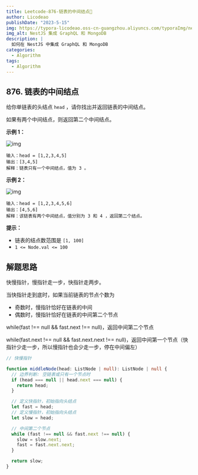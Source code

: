 ```yaml
---
title: Leetcode-876-链表的中间结点📌
author: Licodeao
publishDate: "2023-5-15"
img: https://typora-licodeao.oss-cn-guangzhou.aliyuncs.com/typoraImg/nestjs-graphql-mongodb.webp
img_alt: NestJS 集成 GraphQL 和 MongoDB
description: |
  如何在 NestJS 中集成 GraphQL 和 MongoDB
categories:
  - Algorithm
tags:
  - Algorithm
---
```


## 876. 链表的中间结点

给你单链表的头结点 `head` ，请你找出并返回链表的中间结点。

如果有两个中间结点，则返回第二个中间结点。

**示例 1：**

![img](https://assets.leetcode.com/uploads/2021/07/23/lc-midlist1.jpg)

```
输入：head = [1,2,3,4,5]
输出：[3,4,5]
解释：链表只有一个中间结点，值为 3 。
```

**示例 2：**

![img](https://assets.leetcode.com/uploads/2021/07/23/lc-midlist2.jpg)

```
输入：head = [1,2,3,4,5,6]
输出：[4,5,6]
解释：该链表有两个中间结点，值分别为 3 和 4 ，返回第二个结点。
```

**提示：**

- 链表的结点数范围是 `[1, 100]`
- `1 <= Node.val <= 100`

## 解题思路

快慢指针，慢指针走一步，快指针走两步。

当快指针走到底时，如果当前链表的节点个数为

- 奇数时，慢指针恰好在链表的中间
- 偶数时，慢指针恰好在链表的中间第二个节点

while(fast !== null && fast.next !== null)，返回中间第二个节点

while(fast.next !== null && fast.next.next !== null)，返回中间第一个节点（快指针少走一步，所以慢指针也会少走一步，停在中间偏左）

```typescript
// 快慢指针

function middleNode(head: ListNode | null): ListNode | null {
  // 边界判断: 空链表或只有一个节点时
  if (head === null || head.next === null) {
    return head;
  }

  // 定义快指针，初始指向头结点
  let fast = head;
  // 定义慢指针，初始指向头结点
  let slow = head;

  // 中间第二个节点
  while (fast !== null && fast.next !== null) {
    slow = slow.next;
    fast = fast.next.next;
  }

  return slow;
}
```
